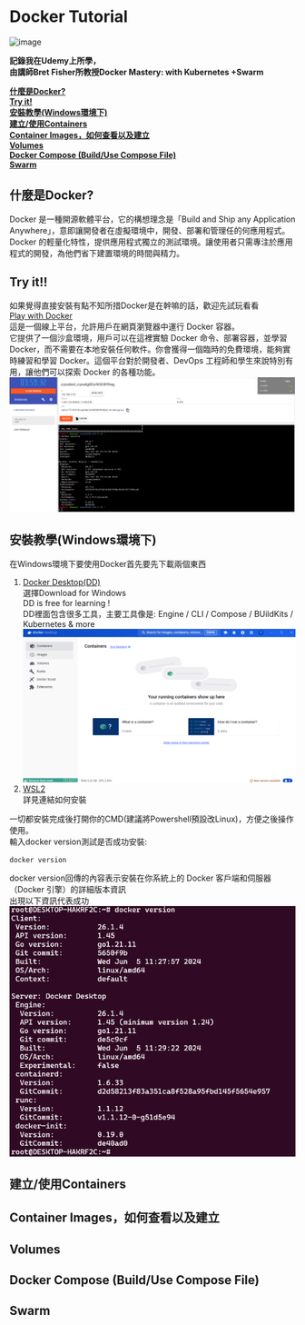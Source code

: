 # Docker Tutorial
![image](https://github.com/user-attachments/assets/5c69fcca-03ea-427e-b6ee-a488ea072782)

**記錄我在Udemy上所學，  
由講師Bret Fisher所教授Docker Mastery: with Kubernetes +Swarm**

**[什麼是Docker?](#什麼是docker)**  
**[Try it!](#try-it)**  
**[安裝教學(Windows環境下)](#安裝教學windows環境下)**  
**[建立/使用Containers](#建立使用containers)**  
**[Container Images，如何查看以及建立](#container-images如何查看以及建立)**  
**[Volumes](#volumes)**  
**[Docker Compose (Build/Use Compose File)](#docker-compose-builduse-compose-file)**  
**[Swarm](#swarm)**  

## 什麼是Docker?  
Docker 是一種開源軟體平台，它的構想理念是「Build and Ship any Application Anywhere」，意即讓開發者在虛擬環境中，開發、部署和管理任的何應用程式。Docker 的輕量化特性，提供應用程式獨立的測試環境。讓使用者只需專注於應用程式的開發，為他們省下建置環境的時間與精力。  

##  Try it!! 
如果覺得直接安裝有點不知所措Docker是在幹嘛的話，歡迎先試玩看看  
[Play with Docker](https://labs.play-with-docker.com/)  
這是一個線上平台，允許用戶在網頁瀏覽器中運行 Docker 容器。  
它提供了一個沙盒環境，用戶可以在這裡實驗 Docker 命令、部署容器，並學習 Docker，而不需要在本地安裝任何軟件。你會獲得一個臨時的免費環境，能夠實時練習和學習 Docker。這個平台對於開發者、DevOps 工程師和學生來說特別有用，讓他們可以探索 Docker 的各種功能。  
![alt text](image-2.png)  

## 安裝教學(Windows環境下)
在Windows環境下要使用Docker首先要先下載兩個東西  
1. [Docker Desktop(DD)](https://www.docker.com/products/docker-desktop/)  
   選擇Download for Windows  
   DD is free for learning !  
   DD裡面包含很多工具，主要工具像是: Engine / CLI / Compose / BUildKits / Kubernetes & more  
   ![alt text](image-3.png)
2. [WSL2](https://learn.microsoft.com/zh-tw/windows/wsl/install)  
   詳見連結如何安裝  

一切都安裝完成後打開你的CMD(建議將Powershell預設改Linux)，方便之後操作使用。  
輸入docker version測試是否成功安裝:  
```
docker version
```  
docker version回傳的內容表示安裝在你系統上的 Docker 客戶端和伺服器（Docker 引擎）的詳細版本資訊     
出現以下資訊代表成功  
![alt text](image.png)  


## 建立/使用Containers  


## Container Images，如何查看以及建立  

## Volumes  

## Docker Compose (Build/Use Compose File)  

## Swarm  
